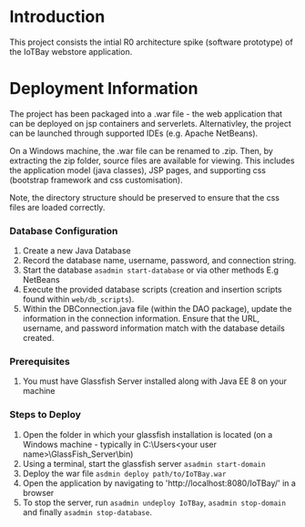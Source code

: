 # Introduction
This project consists the intial R0 architecture spike (software prototype) of the IoTBay webstore application.

# Deployment Information
The project has been packaged into a .war file - the web application that can be deployed on jsp containers and serverlets. Alternativley, the project can be launched through supported IDEs (e.g. Apache NetBeans).

On a Windows machine, the .war file can be renamed to .zip. Then, by extracting the zip folder, source files are available for viewing. This includes the application model (java classes), JSP pages, and supporting css (bootstrap framework and css customisation). 

Note, the directory structure should be preserved to ensure that the css files are loaded correctly.

### Database Configuration
1. Create a new Java Database
2. Record the database name, username, password, and connection string.
3. Start the database `asadmin start-database` or via other methods E.g NetBeans
3. Execute the provided database scripts (creation and insertion scripts found within `web/db_scripts`).
4. Within the DBConnection.java file (within the DAO package), update the information in the connection information.
   Ensure that the URL, username, and password information match with the database details created.

### Prerequisites
1. You must have Glassfish Server installed along with Java EE 8 on your machine

### Steps to Deploy
1. Open the folder in which your glassfish installation is located (on a Windows machine - typically in C:\Users\<your user name>\GlassFish_Server\bin)
2. Using a terminal, start the glassfish server `asadmin start-domain`
3. Deploy the war file `asdmin deploy path/to/IoTBay.war`
4. Open the application by navigating to 'http://localhost:8080/IoTBay/' in a browser
5. To stop the server, run `asadmin undeploy IoTBay`, `asadmin stop-domain` and finally `asadmin stop-database`.
 
